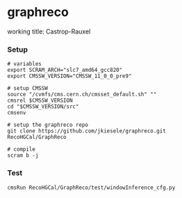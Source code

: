 # graphreco
working title: Castrop-Rauxel 


### Setup

```shell
# variables
export SCRAM_ARCH="slc7_amd64_gcc820"
export CMSSW_VERSION="CMSSW_11_0_0_pre9"

# setup CMSSW
source "/cvmfs/cms.cern.ch/cmsset_default.sh" ""
cmsrel $CMSSW_VERSION
cd "$CMSSW_VERSION/src"
cmsenv

# setup the graphreco repo
git clone https://github.com/jkiesele/graphreco.git RecoHGCal/GraphReco

# compile
scram b -j
```


### Test

```shell
cmsRun RecoHGCal/GraphReco/test/windowInference_cfg.py
```
